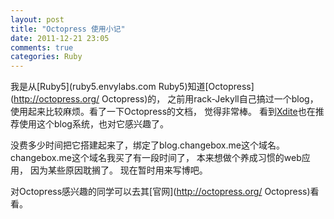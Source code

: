 ```yaml
---
layout: post
title: "Octopress 使用小记"
date: 2011-12-21 23:05
comments: true
categories: Ruby
---
```


我是从[Ruby5](ruby5.envylabs.com Ruby5)知道[Octopress](http://octopress.org/ Octopress)的， 之前用rack-Jekyll自己搞过一个blog， 使用起来比较麻烦。看了一下Octopress的文档， 觉得非常棒。 看到[Xdite](http://blog.xdite.net)也在推荐使用这个blog系统，也对它感兴趣了。 

没费多少时间把它搭建起来了，绑定了blog.changebox.me这个域名。 changebox.me这个域名我买了有一段时间了， 本来想做个养成习惯的web应用， 因为某些原因耽搁了。 现在暂时用来写博吧。
 

对Octopress感兴趣的同学可以去其[官网](http://octopress.org/ Octopress)看看。